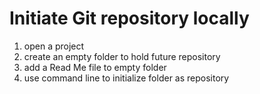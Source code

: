 # Initiate Git repository locally
1) open a project
2) create an empty folder to hold future repository
3) add a Read Me file to empty folder
4) use command line to initialize folder as repository